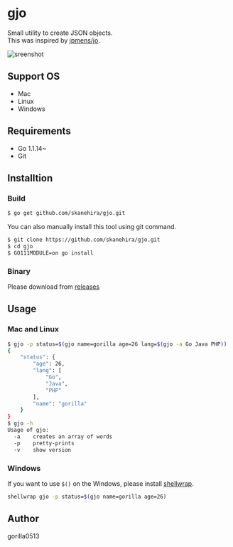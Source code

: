 # gjo
Small utility to create JSON objects.  
This was inspired by [jpmens/jo](https://github.com/jpmens/jo).

![sreenshot](./screenshot.png)

## Support OS
- Mac
- Linux
- Windows

## Requirements
- Go 1.1.14~
- Git

## Installtion
### Build

```sh
$ go get github.com/skanehira/gjo.git
```

You can also manually install this tool using git command.

```sh
$ git clone https://github.com/skanehira/gjo.git
$ cd gjo
$ GO111MODULE=on go install
```

### Binary
Please download from [releases](https://github.com/skanehira/gjo/releases)

## Usage
### Mac and Linux
```sh
$ gjo -p status=$(gjo name=gorilla age=26 lang=$(gjo -a Go Java PHP))
{
    "status": {
        "age": 26,
        "lang": [
            "Go",
            "Java",
            "PHP"
        ],
        "name": "gorilla"
    }
}
$ gjo -h
Usage of gjo:
  -a    creates an array of words
  -p    pretty-prints
  -v    show version
```

### Windows
If you want to use `$()` on the Windows, please install [shellwrap](https://github.com/mattn/shellwrap).

```sh
shellwrap gjo -p status=$(gjo name=gorilla age=26)
```

## Author
gorilla0513
